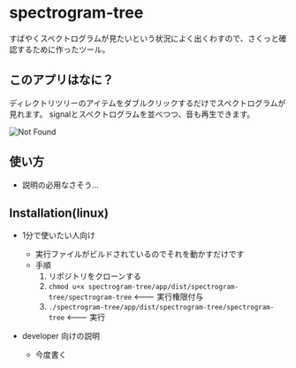 # spectrogram-tree
すばやくスペクトログラムが見たいという状況によく出くわすので、さくっと確認するために作ったツール。  

## このアプリはなに？  
ディレクトリツリーのアイテムをダブルクリックするだけでスペクトログラムが見れます。
signalとスペクトログラムを並べつつ、音も再生できます。

![Not Found](https://raw.github.com/wiki/fkubota/spectrogram-tree/images/spectrogram-tree.gif)


## 使い方
- 説明の必用なさそう...

## Installation(linux)
- 1分で使いたい人向け
    - 実行ファイルがビルドされているのでそれを動かすだけです
    - 手順
        1. リポジトリをクローンする
        1. `chmod u+x spectrogram-tree/app/dist/spectrogram-tree/spectrogram-tree`  <--- 実行権限付与
        1. `./spectrogram-tree/app/dist/spectrogram-tree/spectrogram-tree`  <--- 実行

- developer 向けの説明
	- 今度書く

